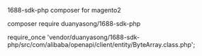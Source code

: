 1688-sdk-php composer for magento2

composer require duanyasong/1688-sdk-php

require_once 'vendor/duanyasong/1688-sdk-php/src/com/alibaba/openapi/client/entity/ByteArray.class.php';


